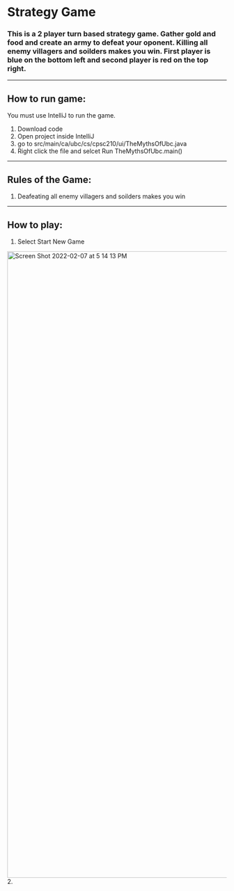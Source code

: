 # Strategy Game

### This is a 2 player turn based strategy game. Gather gold and food and create an army to defeat your oponent. Killing all enemy villagers and soilders makes you win. First player is blue on the bottom left and second player is red on the top right.

---
## How to run game:

You must use IntelliJ to run the game.
1. Download code
2. Open project inside IntelliJ
3. go to src/main/ca/ubc/cs/cpsc210/ui/TheMythsOfUbc.java
4. Right click the file and selcet Run TheMythsOfUbc.main()
---


## Rules of the Game:
1. Deafeating all enemy villagers and soilders makes you win

---
## How to play:
1. Select Start New Game
<img width="1440" alt="Screen Shot 2022-02-07 at 5 14 13 PM" src="https://user-images.githubusercontent.com/34059527/152899403-22ddc90c-bc84-496e-a105-e68a650c1f5c.png">
2. 
